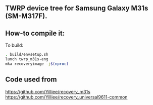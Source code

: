 ## TWRP device tree for Samsung Galaxy M31s (SM-M317F).

## How-to compile it:

To build:

```sh
. build/envsetup.sh
lunch twrp_m31s-eng
mka recoveryimage -j$(nproc)
```

## Code used from
https://github.com/Yilliee/recovery_m31s  
https://github.com/Yilliee/recovery_universal9611-common
